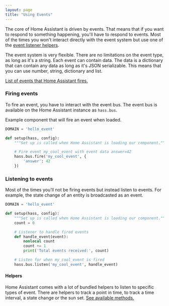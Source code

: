 ```yaml
---
layout: page
title: "Using Events"
---
```


The core of Home Assistant is driven by events. That means that if you want to respond to something happening, you'll have to respond to events. Most of the times you won't interact directly with the event system but use one of the [event listener helpers][helpers].

The event system is very flexible. There are no limitations on the event type, as long as it's a string. Each event can contain data. The data is a dictionary that can contain any data as long as it's JSON serializable. This means that you can use number, string, dictionary and list.

[List of events that Home Assistant fires.][object]

### Firing events

To fire an event, you have to interact with the event bus. The event bus is available on the Home Assistant instance as `hass.bus`.

Example component that will fire an event when loaded.

```python
DOMAIN = 'hello_event'

def setup(hass, config):
    """Set up is called when Home Assistant is loading our component."""

    # Fire event my_cool_event with event data answer=42
    hass.bus.fire('my_cool_event', {
        'answer': 42
    })
```

### Listening to events

Most of the times you'll not be firing events but instead listen to events. For example, the state change of an entity is broadcasted as an event.

```python
DOMAIN = 'hello_event'

def setup(hass, config):
    """Set up is called when Home Assistant is loading our component."""
    count = 0

    # Listener to handle fired events
    def handle_event(event):
        nonlocal count
        count += 1
        print('Total events received:', count)

    # Listen for when my_cool_event is fired
    hass.bus.listen('my_cool_event', handle_event)
```

#### Helpers

Home Assistant comes with a lot of bundled helpers to listen to specific types of event. There are helpers to track a point in time, to track a time interval, a state change or the sun set. [See available methods.][helpers]

[helpers]: https://dev-docs.home-assistant.io/en/master/api/helpers.html#module-homeassistant.helpers.event
[object]: /docs/configuration/events/
